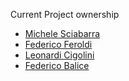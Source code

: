 Current Project ownership

- [Michele Sciabarra](https://github.com/sciabarracom/)
- [Federico Feroldi](https://github.com/cloudify/)
- [Leonardi Cigolini](https://github.com/leonardocigolini)
- [Federico Balice](https://github.com/fb-git)
